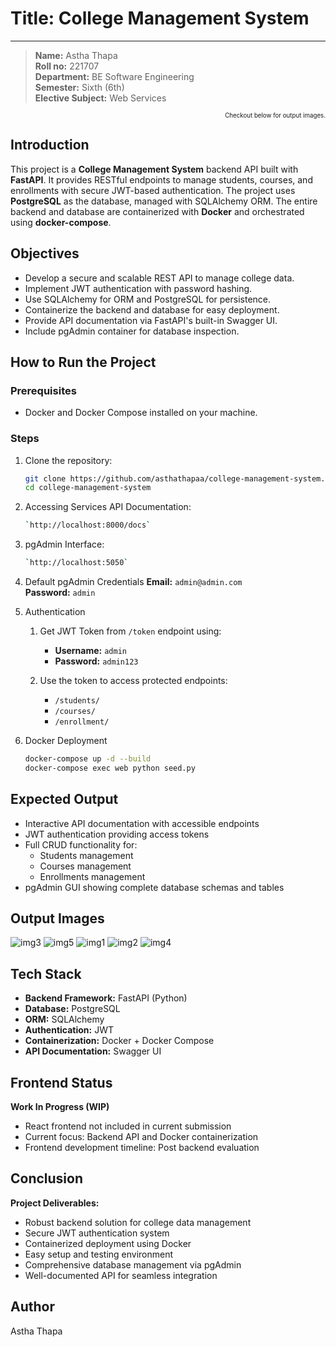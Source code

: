 # Title: College Management System  
---  
> **Name:** Astha Thapa  
> **Roll no:** 221707  
> **Department:** BE Software Engineering  
> **Semester:** Sixth (6th)  
> **Elective Subject:** Web Services  

<p align="right"><sub><sup>Checkout below for output images.</sup></sub></p>

## Introduction

This project is a **College Management System** backend API built with **FastAPI**. It provides RESTful endpoints to manage students, courses, and enrollments with secure JWT-based authentication. The project uses **PostgreSQL** as the database, managed with SQLAlchemy ORM. The entire backend and database are containerized with **Docker** and orchestrated using **docker-compose**.

## Objectives

- Develop a secure and scalable REST API to manage college data.  
- Implement JWT authentication with password hashing.  
- Use SQLAlchemy for ORM and PostgreSQL for persistence.  
- Containerize the backend and database for easy deployment.  
- Provide API documentation via FastAPI's built-in Swagger UI.  
- Include pgAdmin container for database inspection.
 
## How to Run the Project

### Prerequisites

- Docker and Docker Compose installed on your machine.

### Steps

1. Clone the repository:
   ```bash
   git clone https://github.com/asthathapaa/college-management-system.git
   cd college-management-system

2. Accessing Services API Documentation:
   ```bash
   `http://localhost:8000/docs`

3. pgAdmin Interface:
   ```bash  
   `http://localhost:5050`

4. Default pgAdmin Credentials
**Email:** `admin@admin.com`  
**Password:** `admin`  

5. Authentication
   1. Get JWT Token from `/token` endpoint using:
      - **Username:** `admin`
      - **Password:** `admin123`

   2. Use the token to access protected endpoints:
      - `/students/`
      - `/courses/`
      - `/enrollment/`


6. Docker Deployment

   ```bash
   docker-compose up -d --build
   docker-compose exec web python seed.py

## Expected Output

- Interactive API documentation with accessible endpoints
- JWT authentication providing access tokens
- Full CRUD functionality for:
  - Students management
  - Courses management
  - Enrollments management
- pgAdmin GUI showing complete database schemas and tables

## Output Images
![img3](./img_output_lib/img3.png)
![img5](./img_output_lib/img5.png)
![img1](./img_output_lib/img1.png)
![img2](./img_output_lib/img2.png)
![img4](./img_output_lib/img4.png)


## Tech Stack
- **Backend Framework:** FastAPI (Python)  
- **Database:** PostgreSQL  
- **ORM:** SQLAlchemy  
- **Authentication:** JWT  
- **Containerization:** Docker + Docker Compose  
- **API Documentation:** Swagger UI  

## Frontend Status

 **Work In Progress (WIP)**  
- React frontend not included in current submission
- Current focus: Backend API and Docker containerization
- Frontend development timeline: Post backend evaluation

## Conclusion

**Project Deliverables:**
- Robust backend solution for college data management
- Secure JWT authentication system
- Containerized deployment using Docker
- Easy setup and testing environment
- Comprehensive database management via pgAdmin
- Well-documented API for seamless integration

## Author
Astha Thapa
